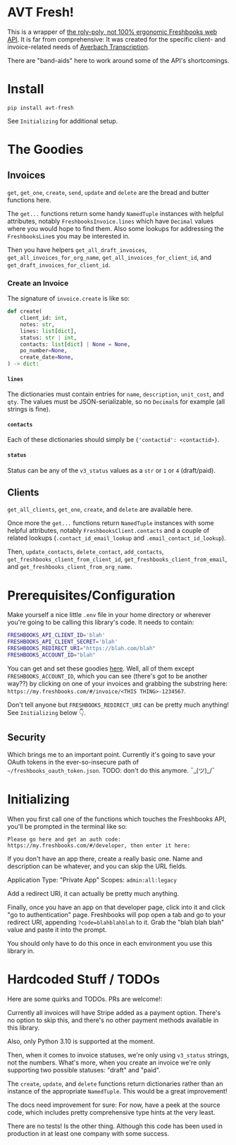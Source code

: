 # AVT Fresh!

This is a wrapper of [the roly-poly, not 100% ergonomic Freshbooks web API](https://www.freshbooks.com/api/start). It is far from comprehensive: It was created for the specific client- and invoice-related needs of [Averbach Transcription](https://avtranscription.com).

There are "band-aids" here to work around some of the API's shortcomings.

# Install

```
pip install avt-fresh
```
See `Initializing` for additional setup.

# The Goodies

## Invoices
`get`, `get_one`, `create`, `send`, `update` and `delete` are the bread and butter functions here.

The `get...` functions return some handy `NamedTuple` instances with helpful attributes, notably `FreshbooksInvoice.lines` which have `Decimal` values where you would hope to find them. Also some lookups for addressing the `FreshbooksLine`s you may be interested in.

Then you have helpers `get_all_draft_invoices`, `get_all_invoices_for_org_name`, `get_all_invoices_for_client_id`, and `get_draft_invoices_for_client_id`.

### Create an Invoice
The signature of `invoice.create` is like so:

```python
def create(
    client_id: int,
    notes: str,
    lines: list[dict],
    status: str | int,
    contacts: list[dict] | None = None,
    po_number=None,
    create_date=None,
) -> dict:
```
#### `lines` 
The dictionaries must contain entries for `name`, `description`, `unit_cost`, and `qty`.
The values must be JSON-serializable, so no `Decimal`s for example (all strings is fine).

#### `contacts`
Each of these dictionaries should simply be `{'contactid': <contactid>}`.

#### `status`
Status can be any of the `v3_status` values as a `str` or `1` or `4` (draft/paid).


## Clients
`get_all_clients`, `get_one`, `create`, and `delete` are available here.

Once more the `get...` functions return `NamedTuple` instances with some helpful attributes, notably `FreshbooksClient.contacts` and a couple of related lookups (`.contact_id_email_lookup` and `.email_contact_id_lookup`).

Then, `update_contacts`, `delete_contact`, `add_contacts`, `get_freshbooks_client_from_client_id`, `get_freshbooks_client_from_email`, and `get_freshbooks_client_from_org_name`.

# Prerequisites/Configuration
Make yourself a nice little `.env` file in your home directory or wherever you're going to be calling this library's code. It needs to contain:

```bash
FRESHBOOKS_API_CLIENT_ID='blah'
FRESHBOOKS_API_CLIENT_SECRET='blah'
FRESHBOOKS_REDIRECT_URI="https://blah.com/blah"
FRESHBOOKS_ACCOUNT_ID="blah"
```

You can get and set these goodies [here](https://my.freshbooks.com/#/developer). Well, all of them except `FRESHBOOKS_ACCOUNT_ID`, which you can see (there's got to be another way??) by clicking on one of your invoices and grabbing the substring here: `https://my.freshbooks.com/#/invoice/<THIS THING>-1234567`. 

Don't tell anyone but `FRESHBOOKS_REDIRECT_URI` can be pretty much anything! See `Initializing` below 👇.

## Security
Which brings me to an important point. Currently it's going to save your OAuth tokens in the ever-so-insecure path of `~/freshbooks_oauth_token.json`. TODO: don't do this anymore. ¯\_(ツ)_/¯

# Initializing
When you first call one of the functions which touches the Freshbooks API, you'll be prompted in the terminal like so:

```
Please go here and get an auth code: https://my.freshbooks.com/#/developer, then enter it here:
```

If you don't have an app there, create a really basic one. Name and description can be whatever, and you can skip the URL fields. 

Application Type: "Private App"
Scopes: `admin:all:legacy`

Add a redirect URI, it can actually be pretty much anything.

Finally, once you have an app on that developer page, click into it and click "go to authentication" page. Freshbooks will pop open a tab and go to your redirect URI, appending `?code=blahblahblah` to it. Grab the "blah blah blah" value and paste it into the prompt. 

You should only have to do this once in each environment you use this library in.

# Hardcoded Stuff / TODOs
Here are some quirks and TODOs. PRs are welcome!:

Currently all invoices will have Stripe added as a payment option. There's no option to skip this, and there's no other payment methods available in this library.

Also, only Python 3.10 is supported at the moment.

Then, when it comes to invoice statuses, we're only using `v3_status` strings, not the numbers. What's more, when you create an invoice we're only supporting two possible statuses: "draft" and "paid".

The `create`, `update`, and `delete` functions return dictionaries rather than an instance of the appropriate `NamedTuple`. This would be a great improvement!

The docs need improvement for sure: For now, have a peek at the source code, which includes pretty comprehensive type hints at the very least.

There are no tests! Is the other thing. Although this code has been used in production in at least one company with some success.

